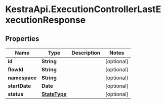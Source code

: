 # KestraApi.ExecutionControllerLastExecutionResponse

## Properties

Name | Type | Description | Notes
------------ | ------------- | ------------- | -------------
**id** | **String** |  | [optional] 
**flowId** | **String** |  | [optional] 
**namespace** | **String** |  | [optional] 
**startDate** | **Date** |  | [optional] 
**status** | [**StateType**](StateType.md) |  | [optional] 


